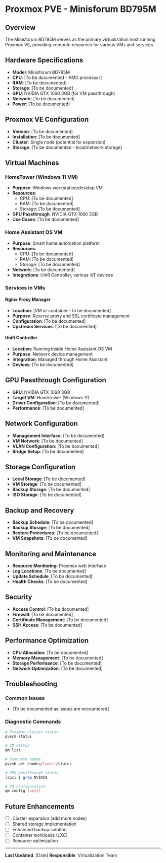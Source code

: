 # Proxmox PVE - Minisforum BD795M

## Overview
The Minisforum BD795M serves as the primary virtualization host running Proxmox VE, providing compute resources for various VMs and services.

## Hardware Specifications
- **Model**: Minisforum BD795M
- **CPU**: [To be documented - AMD processor]
- **RAM**: [To be documented]
- **Storage**: [To be documented]
- **GPU**: NVIDIA GTX 1060 3GB (for VM passthrough)
- **Network**: [To be documented]
- **Power**: [To be documented]

## Proxmox VE Configuration
- **Version**: [To be documented]
- **Installation**: [To be documented]
- **Cluster**: Single node (potential for expansion)
- **Storage**: [To be documented - local/network storage]

## Virtual Machines

### HomeTower (Windows 11 VM)
- **Purpose**: Windows workstation/desktop VM
- **Resources**:
  - CPU: [To be documented]
  - RAM: [To be documented]
  - Storage: [To be documented]
- **GPU Passthrough**: NVIDIA GTX 1060 3GB
- **Use Cases**: [To be documented]

### Home Assistant OS VM
- **Purpose**: Smart home automation platform
- **Resources**:
  - CPU: [To be documented]
  - RAM: [To be documented]
  - Storage: [To be documented]
- **Network**: [To be documented]
- **Integrations**: Unifi Controller, various IoT devices

### Services in VMs

#### Nginx Proxy Manager
- **Location**: [VM or container - to be documented]
- **Purpose**: Reverse proxy and SSL certificate management
- **Configuration**: [To be documented]
- **Upstream Services**: [To be documented]

#### Unifi Controller
- **Location**: Running inside Home Assistant OS VM
- **Purpose**: Network device management
- **Integration**: Managed through Home Assistant
- **Devices**: [To be documented]

## GPU Passthrough Configuration
- **GPU**: NVIDIA GTX 1060 3GB
- **Target VM**: HomeTower (Windows 11)
- **Driver Configuration**: [To be documented]
- **Performance**: [To be documented]

## Network Configuration
- **Management Interface**: [To be documented]
- **VM Network**: [To be documented]
- **VLAN Configuration**: [To be documented]
- **Bridge Setup**: [To be documented]

## Storage Configuration
- **Local Storage**: [To be documented]
- **VM Storage**: [To be documented]
- **Backup Storage**: [To be documented]
- **ISO Storage**: [To be documented]

## Backup and Recovery
- **Backup Schedule**: [To be documented]
- **Backup Storage**: [To be documented]
- **Restore Procedures**: [To be documented]
- **VM Snapshots**: [To be documented]

## Monitoring and Maintenance
- **Resource Monitoring**: Proxmox web interface
- **Log Locations**: [To be documented]
- **Update Schedule**: [To be documented]
- **Health Checks**: [To be documented]

## Security
- **Access Control**: [To be documented]
- **Firewall**: [To be documented]
- **Certificate Management**: [To be documented]
- **SSH Access**: [To be documented]

## Performance Optimization
- **CPU Allocation**: [To be documented]
- **Memory Management**: [To be documented]
- **Storage Performance**: [To be documented]
- **Network Optimization**: [To be documented]

## Troubleshooting
### Common Issues
- [To be documented as issues are encountered]

### Diagnostic Commands
```bash
# Proxmox cluster status
pvecm status

# VM status
qm list

# Resource usage
pvesh get /nodes/[node]/status

# GPU passthrough status
lspci | grep NVIDIA

# VM configuration
qm config [vmid]
```

## Future Enhancements
- [ ] Cluster expansion (add more nodes)
- [ ] Shared storage implementation
- [ ] Enhanced backup solution
- [ ] Container workloads (LXC)
- [ ] Resource optimization

---
**Last Updated**: [Date]
**Responsible**: Virtualization Team
